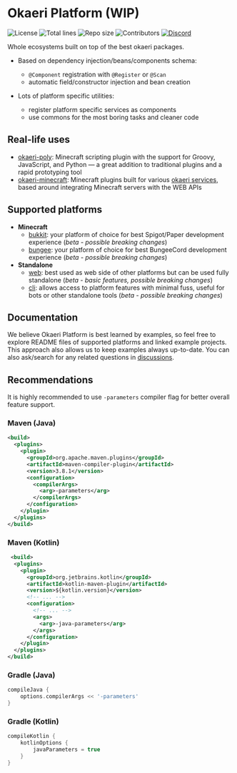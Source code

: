 # Okaeri Platform (WIP)

![License](https://img.shields.io/github/license/OkaeriPoland/okaeri-platform)
![Total lines](https://img.shields.io/tokei/lines/github/OkaeriPoland/okaeri-platform)
![Repo size](https://img.shields.io/github/repo-size/OkaeriPoland/okaeri-platform)
![Contributors](https://img.shields.io/github/contributors/OkaeriPoland/okaeri-platform)
[![Discord](https://img.shields.io/discord/589089838200913930)](https://discord.gg/hASN5eX)

Whole ecosystems built on top of the best okaeri packages.

- Based on dependency injection/beans/components schema:
  - `@Component` registration with `@Register` or `@Scan`
  - automatic field/constructor injection and bean creation

- Lots of platform specific utilities:
  - register platform specific services as components
  - use commons for the most boring tasks and cleaner code

## Real-life uses
- [okaeri-poly](https://github.com/OkaeriPoland/okaeri-poly): Minecraft scripting plugin with the support for Groovy, JavaScript, and Python — a great addition to traditional plugins and a rapid prototyping tool
- [okaeri-minecraft](https://github.com/OkaeriPoland/okaeri-minecraft): Minecraft plugins built for various [okaeri services](https://www.okaeri.eu), based around integrating Minecraft servers with the WEB APIs

## Supported platforms
- **Minecraft**
  - [bukkit](https://github.com/OkaeriPoland/okaeri-platform/tree/master/bukkit): your platform of choice for best Spigot/Paper development experience (*beta - possible breaking changes*)
  - [bungee](https://github.com/OkaeriPoland/okaeri-platform/tree/master/bungee): your platform of choice for best BungeeCord development experience (*beta - possible breaking changes*)
- **Standalone**
  - [web](https://github.com/OkaeriPoland/okaeri-platform/tree/master/web): best used as web side of other platforms but can be used fully standalone (*beta - basic features, possible breaking changes*)
  - [cli](https://github.com/OkaeriPoland/okaeri-platform/tree/master/cli): allows access to platform features with minimal fuss, useful for bots or other standalone tools (*beta - possible breaking changes*)

## Documentation
We believe Okaeri Platform is best learned by examples, so feel free to explore README files of supported platforms and linked example projects. 
This approach also allows us to keep examples always up-to-date. You can also ask/search for any related questions in [discussions](https://github.com/OkaeriPoland/okaeri-platform/discussions).

## Recommendations
It is highly recommended to use `-parameters` compiler flag for better overall feature support.

### Maven (Java)
```xml
<build>
  <plugins>
    <plugin>
      <groupId>org.apache.maven.plugins</groupId>
      <artifactId>maven-compiler-plugin</artifactId>
      <version>3.8.1</version>
      <configuration>
        <compilerArgs>
          <arg>-parameters</arg>
        </compilerArgs>
      </configuration>
    </plugin>
  </plugins>
</build>
```
### Maven (Kotlin)
```xml
 <build>
  <plugins>
    <plugin>
      <groupId>org.jetbrains.kotlin</groupId>
      <artifactId>kotlin-maven-plugin</artifactId>
      <version>${kotlin.version}</version>
      <!-- ... -->
      <configuration>
        <!-- ... -->
        <args>
          <arg>-java-parameters</arg>
        </args>
      </configuration>
    </plugin>
  </plugins>
</build>
```

### Gradle (Java)
```groovy
compileJava {
    options.compilerArgs << '-parameters' 
}
```
### Gradle (Kotlin)
```groovy
compileKotlin {
    kotlinOptions {
        javaParameters = true
    }
}
```
